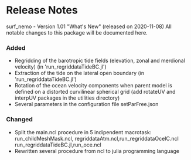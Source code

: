# **Release Notes**

surf_nemo - Version 1.01 "What's New"
(released on 2020-11-08)
All notable changes to this package will be documented here.

### Added

- Regridding of the barotropic tide fields (elevation, zonal and merdional velocity) (in 'run_regriddataTideBC.jl')
- Extraction of the tide on the lateral open boundary (in 'run_regriddataTideBC.jl')
- Rotation of the ocean velocity components when parent model is defined on a distorted curvilinear spherical grid (add rotateUV and interpUV packages in the utilities directory)
- Several parameters in the configuration file setParFree.json

### Changed

- Split the main.ncl procedure in 5 indipendent macrotask: run_childMeshMask.ncl,
  regriddataAtm.ncl,run_regriddataOceIC.ncl run_regriddataTideBC.jl,run_oce.ncl
- Rewritten several procedure from ncl to julia programming language
